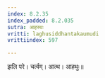 ```yaml
---
index: 8.2.35
index_padded: 8.2.035
sutra: आहस्थः
vritti: laghusiddhantakaumudi
vrittiindex: 597

---
```

झलि परे। चर्त्वम्। आत्थ। आहथुः॥